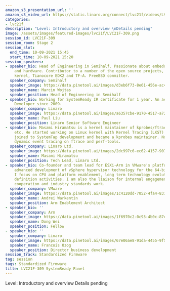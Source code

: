 ```yaml
---
amazon_s3_presentation_url: ''
amazon_s3_video_url: https://static.linaro.org/connect/lvc21f/videos/LVC21F-309.mp4
categories:
- lvc21f
description: "Level: Introductory and overview \nDetails pending"
image: /assets/images/featured-images/lvc21f/LVC21F-309.png
session_id: LVC21F-309
session_room: Stage 2
session_slot:
  end_time: 10-09-2021 15:45
  start_time: 10-09-2021 15:20
session_speakers:
- speaker_bio: Head of Engineering in Semihalf. Passionate about embedded software
    and hardware. Contributor to a number of the open source projects, including Linux
    kernel, Tianocore EDK2 and TF-A. FreeBSD committer.
  speaker_company: Semihalf
  speaker_image: https://data.pinetool.ai/images/d3eb6f73-8e61-456e-ac41-80160b725c7a.jpeg
  speaker_name: Marcin Wojtas
  speaker_position: Head of Engineering in Semihalf
- speaker_bio: Working for SystemReady IR certificate for 1 year. An active Debian
    Developer since 2009.
  speaker_company: Linaro
  speaker_image: https://data.pinetool.ai/images/a6357cbe-9170-4517-a726-f5175b2410e9.jpeg
  speaker_name: Paul Liu
  speaker_position: Linaro Senior Software Engineer
- speaker_bio: Masami Hiramatsu is a kernel maintainer of kprobes/ftrace/perf-probe
    etc. He started working on Linux kernel with Kernel Tracing (LKST) at 2002, and
    joined to SystemTap development and became a kprobes maintainer. Now he is maintaining
    dynamic event tracing on ftrace and perf-tools.
  speaker_company: Linaro Ltd.
  speaker_image: https://data.pinetool.ai/images/2dc997c6-ec62-4157-9070-41f37deec209.jpeg
  speaker_name: Masami Hiramatsu
  speaker_position: Tech Lead, Linaro Ltd.
- speaker_bio: Co-founder and team lead for ESXi-Arm in VMware's platform BU, conducting
    advanced development of vSphere hypervisor technology for the 64-bit Arm architecture.
    I focus on CPU and platform enablement, long term technology evolution and product
    definition activities. I am also the liaison for internal engagements, partner/vendor
    cooperation and industry standards work.
  speaker_company: VMware
  speaker_image: https://data.pinetool.ai/images/1c4120dd-7052-4fa4-831b-315ba3330b02.png
  speaker_name: Andrei Warkentin
  speaker_position: Arm Enablement Architect
- speaker_bio: ''
  speaker_company: Arm
  speaker_image: https://data.pinetool.ai/images/1f6970c2-0c93-4b0c-87c7-ff0006bf23f0.png
  speaker_name: Dong Wei
  speaker_position: Fellow
- speaker_bio: ''
  speaker_company: Linaro
  speaker_image: https://data.pinetool.ai/images/67e06ae8-91da-4455-9f5a-701af66d3a83.png
  speaker_name: Francois Ozog
  speaker_position: Director business development
session_track: Standardized Firmware
tag: session
tags: Standardized Firmware
title: LVC21F-309 SystemReady Panel
---
```


Level: Introductory and overview 
Details pending